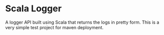 # Scala Logger
A logger API built using Scala that returns the logs in pretty form. This is a very simple test project for maven deployment.
